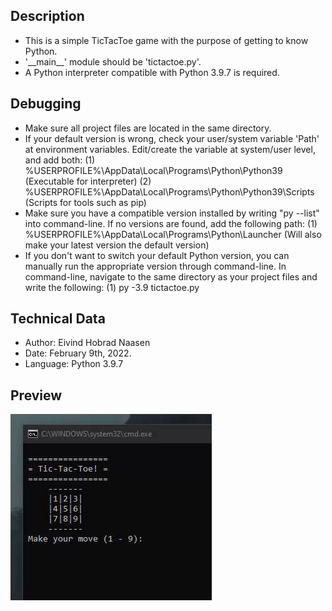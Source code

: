 ## Description
- This is a simple TicTacToe game with the purpose of getting to know Python.
- '\_\_main\_\_' module should be 'tictactoe.py'.
- A Python interpreter compatible with Python 3.9.7 is required.

## Debugging
- Make sure all project files are located in the same directory.
- If your default version is wrong, check your user/system variable 'Path' at environment variables.
      Edit/create the variable at system/user level, and add both:
      (1) %USERPROFILE%\AppData\Local\Programs\Python\Python39         (Executable for interpreter)
      (2) %USERPROFILE%\AppData\Local\Programs\Python\Python39\Scripts (Scripts for tools such as pip)
- Make sure you have a compatible version installed by writing "py --list" into command-line.
      If no versions are found, add the following path:
      (1) %USERPROFILE%\AppData\Local\Programs\Python\Launcher  (Will also make your latest version the default version)
- If you don't want to switch your default Python version, you can manually run the appropriate version through command-line.
      In command-line, navigate to the same directory as your project files and write the following:
      (1) py -3.9 tictactoe.py



## Technical Data
- Author: Eivind Hobrad Naasen
- Date: February 9th, 2022.
- Language: Python 3.9.7

## Preview 
![](preview_tictactoe.gif)
